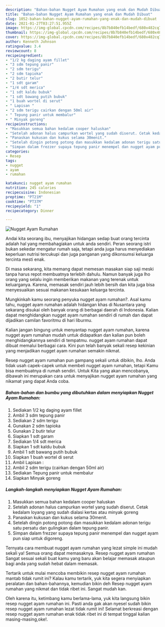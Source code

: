 ```yaml
---
description: "Bahan-bahan Nugget Ayam Rumahan yang enak dan Mudah Dibuat"
title: "Bahan-bahan Nugget Ayam Rumahan yang enak dan Mudah Dibuat"
slug: 1052-bahan-bahan-nugget-ayam-rumahan-yang-enak-dan-mudah-dibuat
date: 2021-01-27T03:27:51.955Z
image: https://img-global.cpcdn.com/recipes/8b7b840efb14bedf/680x482cq70/nugget-ayam-rumahan-foto-resep-utama.jpg
thumbnail: https://img-global.cpcdn.com/recipes/8b7b840efb14bedf/680x482cq70/nugget-ayam-rumahan-foto-resep-utama.jpg
cover: https://img-global.cpcdn.com/recipes/8b7b840efb14bedf/680x482cq70/nugget-ayam-rumahan-foto-resep-utama.jpg
author: Kenneth Johnson
ratingvalue: 3.4
reviewcount: 8
recipeingredient:
- "1/2 kg daging ayam fillet"
- "3 sdm tepung panir"
- "2 sdm terigu"
- "2 sdm tapioka"
- "2 butir telur"
- "1 sdt garam"
- "1/4 sdt merica"
- "1 sdt kaldu bubuk"
- "1 sdt bawang putih bubuk"
- "1 buah wortel di serut"
- " Lapisan "
- "2 sdm terigu cairkan dengan 50ml air"
- " Tepung panir untuk membalur"
- " Minyak goreng"
recipeinstructions:
- "Masukkan semua bahan kedalam cooper haluskan"
- "Setelah adonan halus campurkan wortel yang sudah diserut. Cetak kedalam loyang yang sudah dialasi kertas atau minyak goreng"
- "Panaskan kukusan dan kukus selama 30menit."
- "Setelah dingin potong potong dan masukkan kedalam adonan terigu satu persatu dan gulingkan dalam tepung panir."
- "Simpan dalam frezzer supaya tepung panir menempel dan nugget ayam pun siap untuk digoreng."
categories:
- Resep
tags:
- nugget
- ayam
- rumahan

katakunci: nugget ayam rumahan 
nutrition: 245 calories
recipecuisine: Indonesian
preptime: "PT21M"
cooktime: "PT37M"
recipeyield: "1"
recipecategory: Dinner

---
```



![Nugget Ayam Rumahan](https://img-global.cpcdn.com/recipes/8b7b840efb14bedf/680x482cq70/nugget-ayam-rumahan-foto-resep-utama.jpg)

Andai kita seorang ibu, menyajikan hidangan sedap buat orang tercinta adalah hal yang membahagiakan untuk anda sendiri. Peran seorang istri bukan sekedar mengatur rumah saja, tetapi anda juga harus menyediakan keperluan nutrisi tercukupi dan juga panganan yang dikonsumsi keluarga tercinta mesti enak.

Di masa  sekarang, kita memang dapat memesan masakan siap saji meski tanpa harus repot membuatnya terlebih dahulu. Namun banyak juga lho orang yang selalu ingin memberikan makanan yang terenak untuk keluarganya. Karena, memasak sendiri jauh lebih bersih dan kita juga bisa menyesuaikan sesuai makanan kesukaan keluarga tercinta. 



Mungkinkah kamu seorang penyuka nugget ayam rumahan?. Asal kamu tahu, nugget ayam rumahan adalah hidangan khas di Nusantara yang sekarang disukai oleh banyak orang di berbagai daerah di Indonesia. Kalian dapat menghidangkan nugget ayam rumahan sendiri di rumah dan dapat dijadikan camilan favoritmu di hari liburmu.

Kalian jangan bingung untuk menyantap nugget ayam rumahan, karena nugget ayam rumahan mudah untuk didapatkan dan kalian pun boleh menghidangkannya sendiri di tempatmu. nugget ayam rumahan dapat dibuat memalui berbagai cara. Kini pun telah banyak sekali resep kekinian yang menjadikan nugget ayam rumahan semakin nikmat.

Resep nugget ayam rumahan pun gampang sekali untuk dibikin, lho. Anda tidak usah capek-capek untuk membeli nugget ayam rumahan, tetapi Kamu bisa membuatnya di rumah sendiri. Untuk Kita yang akan mencobanya, dibawah ini merupakan cara untuk menyajikan nugget ayam rumahan yang nikamat yang dapat Anda coba.

<!--inarticleads1-->

##### Bahan-bahan dan bumbu yang dibutuhkan dalam menyiapkan Nugget Ayam Rumahan:

1. Sediakan 1/2 kg daging ayam fillet
1. Ambil 3 sdm tepung panir
1. Sediakan 2 sdm terigu
1. Gunakan 2 sdm tapioka
1. Gunakan 2 butir telur
1. Siapkan 1 sdt garam
1. Sediakan 1/4 sdt merica
1. Siapkan 1 sdt kaldu bubuk
1. Ambil 1 sdt bawang putih bubuk
1. Siapkan 1 buah wortel di serut
1. Ambil  Lapisan :
1. Ambil 2 sdm terigu (cairkan dengan 50ml air)
1. Sediakan  Tepung panir untuk membalur
1. Siapkan  Minyak goreng




<!--inarticleads2-->

##### Langkah-langkah menyiapkan Nugget Ayam Rumahan:

1. Masukkan semua bahan kedalam cooper haluskan
1. Setelah adonan halus campurkan wortel yang sudah diserut. Cetak kedalam loyang yang sudah dialasi kertas atau minyak goreng
1. Panaskan kukusan dan kukus selama 30menit.
1. Setelah dingin potong potong dan masukkan kedalam adonan terigu satu persatu dan gulingkan dalam tepung panir.
1. Simpan dalam frezzer supaya tepung panir menempel dan nugget ayam pun siap untuk digoreng.




Ternyata cara membuat nugget ayam rumahan yang lezat simple ini mudah sekali ya! Semua orang dapat memasaknya. Resep nugget ayam rumahan Sangat sesuai sekali buat kamu yang baru akan belajar memasak ataupun bagi anda yang sudah hebat dalam memasak.

Tertarik untuk mulai mencoba membikin resep nugget ayam rumahan mantab tidak rumit ini? Kalau kamu tertarik, yuk kita segera menyiapkan peralatan dan bahan-bahannya, kemudian bikin deh Resep nugget ayam rumahan yang nikmat dan tidak ribet ini. Sangat mudah kan. 

Oleh karena itu, ketimbang kamu berlama-lama, yuk kita langsung bikin resep nugget ayam rumahan ini. Pasti anda gak akan nyesel sudah bikin resep nugget ayam rumahan lezat tidak rumit ini! Selamat berkreasi dengan resep nugget ayam rumahan enak tidak ribet ini di tempat tinggal kalian masing-masing,oke!.

